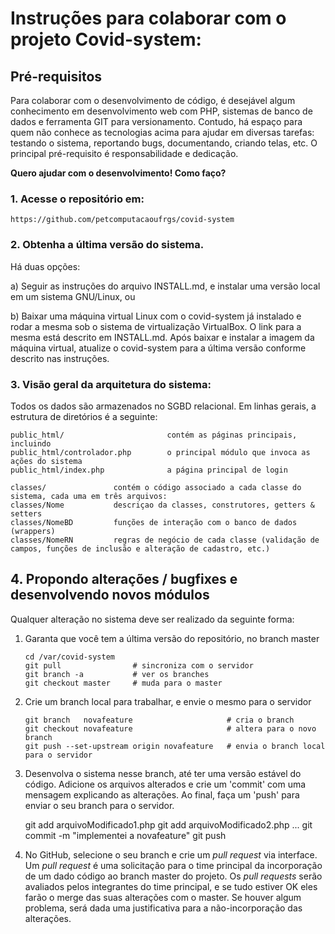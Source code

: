 # Instruções para colaborar com o projeto Covid-system:

## Pré-requisitos

Para colaborar com o desenvolvimento de código, é desejável algum conhecimento em desenvolvimento web com PHP, sistemas de banco de dados e ferramenta GIT para versionamento. Contudo, há espaço para quem não conhece as tecnologias acima para ajudar em diversas tarefas: testando o sistema, reportando bugs, documentando, criando telas, etc. O principal pré-requisito é responsabilidade e dedicação.



**Quero ajudar com o desenvolvimento! Como faço?**


### 1. Acesse o repositório em:

    https://github.com/petcomputacaoufrgs/covid-system


### 2. Obtenha a última versão do sistema. 

Há duas opções:
     
 a) Seguir as instruções do arquivo INSTALL.md, e instalar uma versão local em um sistema GNU/Linux, ou 

 b) Baixar uma máquina virtual Linux com o covid-system já instalado e rodar a mesma sob o sistema de virtualização VirtualBox. O link para a mesma está descrito em INSTALL.md. Após baixar e instalar a imagem da máquina virtual, atualize o covid-system para a última versão conforme descrito nas instruções.


### 3. Visão geral da arquitetura do sistema: 


Todos os dados são armazenados no SGBD relacional. Em linhas gerais, a estrutura de diretórios é a seguinte:

    public_html/                       contém as páginas principais, incluindo
    public_html/controlador.php        o principal módulo que invoca as ações do sistema
    public_html/index.php              a página principal de login

    classes/               contém o código associado a cada classe do sistema, cada uma em três arquivos:
    classes/Nome           descriçao da classes, construtores, getters & setters
    classes/NomeBD         funções de interação com o banco de dados (wrappers) 
    classes/NomeRN         regras de negócio de cada classe (validação de campos, funções de inclusão e alteração de cadastro, etc.)



## 4. Propondo alterações / bugfixes e desenvolvendo novos módulos

  Qualquer alteração no sistema deve ser realizado da seguinte forma:

  1. Garanta que você tem a última versão do repositório, no branch master
   
         cd /var/covid-system
         git pull                # sincroniza com o servidor
         git branch -a           # ver os branches
         git checkout master     # muda para o master

  1. Crie um branch local para trabalhar, e envie o mesmo para o servidor

         git branch   novafeature                     # cria o branch 
         git checkout novafeature                     # altera para o novo branch
         git push --set-upstream origin novafeature   # envia o branch local para o servidor 

  1. Desenvolva o sistema nesse branch, até ter uma versão estável do código. Adicione os arquivos alterados e crie um 'commit' com uma mensagem explicando as alterações. Ao final, faça um 'push' para enviar o seu branch para o servidor.

        git add arquivoModificado1.php
        git add arquivoModificado2.php
        ...
        git commit -m "implementei a novafeature"
        git push

  1. No GitHub, selecione o seu branch e crie um *pull request* via interface. Um *pull request* é uma solicitação para o time principal da incorporação de um dado código ao branch master do projeto. Os *pull requests* serão avaliados pelos integrantes do time principal, e se tudo estiver OK eles farão o merge das suas alterações com o master. Se houver algum problema, será dada uma justificativa para a não-incorporação das alterações. 

